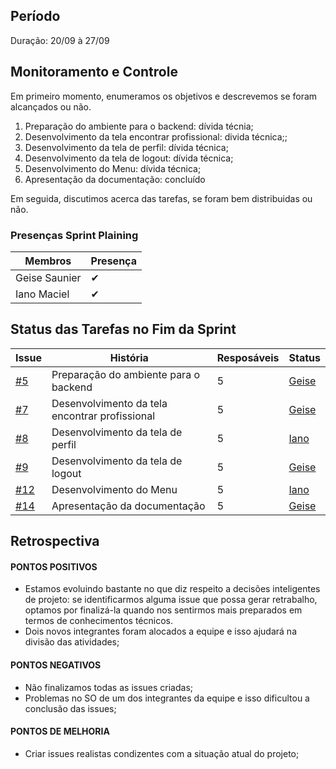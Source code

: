 ## Período
Duração: 20/09 à 27/09

## Monitoramento e Controle

Em primeiro momento, enumeramos os objetivos e descrevemos se foram alcançados ou não.
1. Preparação do ambiente para o backend: dívida técnia; 
2. Desenvolvimento da tela encontrar profissional: divida técnica;;
3. Desenvolvimento da tela de perfil: dívida técnica;
4. Desenvolvimento da tela de logout: dívida técnica;
5. Desenvolvimento do Menu: dívida técnica;
6. Apresentação da documentação: concluído
   
Em seguida, discutimos acerca das tarefas, se foram bem distribuidas ou não.

### Presenças Sprint Plaining
| Membros  |  Presença  |
| ------------------- | ------------------- |
|  Geise Saunier |   ✔  |
|  Iano Maciel |  ✔  |


## Status das Tarefas no Fim da Sprint
| **Issue** | **História** | **Resposáveis** | **Status** |
| ------------------- | ------------------- | ------------------- | ------------------- | 
|  [#5](https://github.com/GeiseSaunier/Autizando/issues/5) | Preparação do ambiente para o backend | 5 | [Geise](https://github.com/GeiseSaunier) | em andamento |
|  [#7](https://github.com/GeiseSaunier/Autizando/issues/7) | Desenvolvimento da tela encontrar profissional  | 5 | [Geise](https://github.com/GeiseSaunier) | em andamento |
|  [#8](https://github.com/GeiseSaunier/Autizando/issues/8) | Desenvolvimento da tela de perfil  | 5 | [Iano](https://github.com/IanoMaciel)  | em andamento |
|  [#9](https://github.com/GeiseSaunier/Autizando/issues/9) |Desenvolvimento da tela de logout | 5 | [Geise](https://github.com/GeiseSaunier) | em andamento |
|  [#12](https://github.com/GeiseSaunier/Autizando/issues/12) |Desenvolvimento do Menu| 5 | [Iano](https://github.com/IanoMaciel) | em andamento |
|  [#14](https://github.com/GeiseSaunier/Autizando/issues/14) | Apresentação da documentação | 5 | [Geise](https://github.com/GeiseSaunier) | finalizado |


## Retrospectiva

#### PONTOS POSITIVOS
- Estamos evoluindo bastante no que diz respeito a decisões inteligentes de projeto: se identificarmos alguma issue que possa gerar retrabalho, optamos por finalizá-la quando nos sentirmos mais preparados em termos de conhecimentos técnicos. 
- Dois novos integrantes foram alocados a equipe e isso ajudará na divisão das atividades;

#### PONTOS NEGATIVOS
- Não finalizamos todas as issues criadas;
- Problemas no SO de um dos integrantes da equipe e isso dificultou a conclusão das issues;
  
#### PONTOS DE MELHORIA
- Criar issues realistas condizentes com a situação atual do projeto;